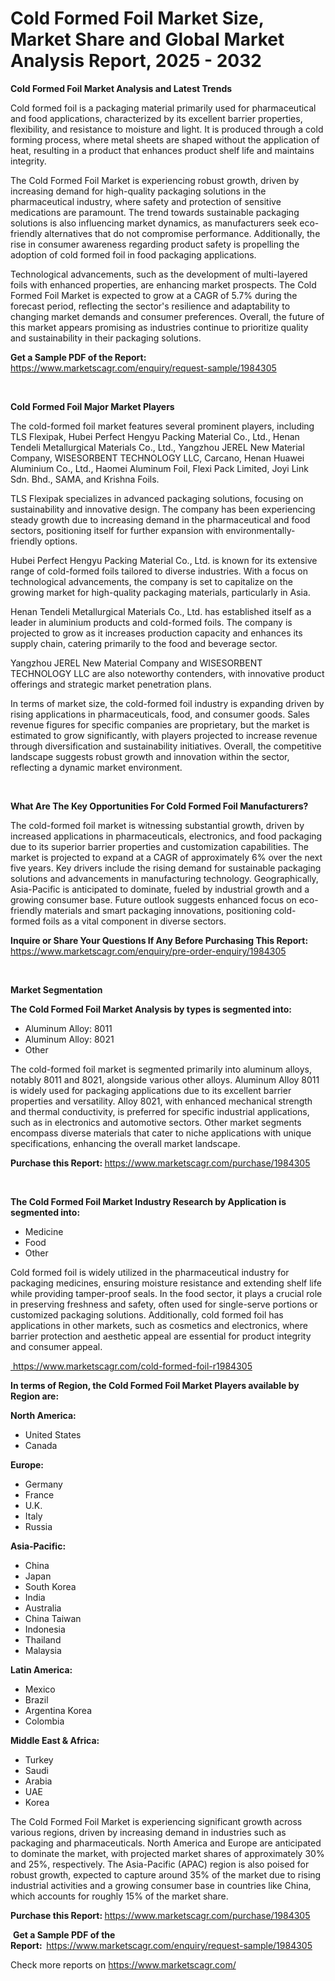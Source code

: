 <p><h1>Cold Formed Foil Market Size, Market Share and Global Market Analysis Report, 2025 - 2032</h1></p><p><strong>Cold Formed Foil Market Analysis and Latest Trends</strong></p>
<p><p>Cold formed foil is a packaging material primarily used for pharmaceutical and food applications, characterized by its excellent barrier properties, flexibility, and resistance to moisture and light. It is produced through a cold forming process, where metal sheets are shaped without the application of heat, resulting in a product that enhances product shelf life and maintains integrity.</p><p>The Cold Formed Foil Market is experiencing robust growth, driven by increasing demand for high-quality packaging solutions in the pharmaceutical industry, where safety and protection of sensitive medications are paramount. The trend towards sustainable packaging solutions is also influencing market dynamics, as manufacturers seek eco-friendly alternatives that do not compromise performance. Additionally, the rise in consumer awareness regarding product safety is propelling the adoption of cold formed foil in food packaging applications.</p><p>Technological advancements, such as the development of multi-layered foils with enhanced properties, are enhancing market prospects. The Cold Formed Foil Market is expected to grow at a CAGR of 5.7% during the forecast period, reflecting the sector's resilience and adaptability to changing market demands and consumer preferences. Overall, the future of this market appears promising as industries continue to prioritize quality and sustainability in their packaging solutions.</p></p>
<p><strong>Get a Sample PDF of the Report:&nbsp;</strong> <a href="https://www.marketscagr.com/enquiry/request-sample/1984305?utm_campaign=2480&utm_medium=2&utm_source=Github&utm_content=ia&utm_term=01042025&utm_id=cold-formed-foil">https://www.marketscagr.com/enquiry/request-sample/1984305</a></p>
<p>&nbsp;</p>
<p><strong>Cold Formed Foil Major Market Players</strong></p>
<p><p>The cold-formed foil market features several prominent players, including TLS Flexipak, Hubei Perfect Hengyu Packing Material Co., Ltd., Henan Tendeli Metallurgical Materials Co., Ltd., Yangzhou JEREL New Material Company, WISESORBENT TECHNOLOGY LLC, Carcano, Henan Huawei Aluminium Co., Ltd., Haomei Aluminum Foil, Flexi Pack Limited, Joyi Link Sdn. Bhd., SAMA, and Krishna Foils.</p><p>TLS Flexipak specializes in advanced packaging solutions, focusing on sustainability and innovative design. The company has been experiencing steady growth due to increasing demand in the pharmaceutical and food sectors, positioning itself for further expansion with environmentally-friendly options.</p><p>Hubei Perfect Hengyu Packing Material Co., Ltd. is known for its extensive range of cold-formed foils tailored to diverse industries. With a focus on technological advancements, the company is set to capitalize on the growing market for high-quality packaging materials, particularly in Asia.</p><p>Henan Tendeli Metallurgical Materials Co., Ltd. has established itself as a leader in aluminium products and cold-formed foils. The company is projected to grow as it increases production capacity and enhances its supply chain, catering primarily to the food and beverage sector.</p><p>Yangzhou JEREL New Material Company and WISESORBENT TECHNOLOGY LLC are also noteworthy contenders, with innovative product offerings and strategic market penetration plans.</p><p>In terms of market size, the cold-formed foil industry is expanding driven by rising applications in pharmaceuticals, food, and consumer goods. Sales revenue figures for specific companies are proprietary, but the market is estimated to grow significantly, with players projected to increase revenue through diversification and sustainability initiatives. Overall, the competitive landscape suggests robust growth and innovation within the sector, reflecting a dynamic market environment.</p></p>
<p>&nbsp;</p>
<p><strong>What Are The Key Opportunities For Cold Formed Foil Manufacturers?</strong></p>
<p><p>The cold-formed foil market is witnessing substantial growth, driven by increased applications in pharmaceuticals, electronics, and food packaging due to its superior barrier properties and customization capabilities. The market is projected to expand at a CAGR of approximately 6% over the next five years. Key drivers include the rising demand for sustainable packaging solutions and advancements in manufacturing technology. Geographically, Asia-Pacific is anticipated to dominate, fueled by industrial growth and a growing consumer base. Future outlook suggests enhanced focus on eco-friendly materials and smart packaging innovations, positioning cold-formed foils as a vital component in diverse sectors.</p></p>
<p><strong>Inquire or Share Your Questions If Any Before Purchasing This Report:</strong> <a href="https://www.marketscagr.com/enquiry/pre-order-enquiry/1984305?utm_campaign=2480&utm_medium=2&utm_source=Github&utm_content=ia&utm_term=01042025&utm_id=cold-formed-foil">https://www.marketscagr.com/enquiry/pre-order-enquiry/1984305</a></p>
<p>&nbsp;</p>
<p><strong>Market Segmentation</strong></p>
<p><strong>The Cold Formed Foil Market Analysis by types is segmented into:</strong></p>
<p><ul><li>Aluminum Alloy: 8011</li><li>Aluminum Alloy: 8021</li><li>Other</li></ul></p>
<p><p>The cold-formed foil market is segmented primarily into aluminum alloys, notably 8011 and 8021, alongside various other alloys. Aluminum Alloy 8011 is widely used for packaging applications due to its excellent barrier properties and versatility. Alloy 8021, with enhanced mechanical strength and thermal conductivity, is preferred for specific industrial applications, such as in electronics and automotive sectors. Other market segments encompass diverse materials that cater to niche applications with unique specifications, enhancing the overall market landscape.</p></p>
<p><strong>Purchase this Report:&nbsp;</strong><a href="https://www.marketscagr.com/purchase/1984305?utm_campaign=2480&utm_medium=2&utm_source=Github&utm_content=ia&utm_term=01042025&utm_id=cold-formed-foil">https://www.marketscagr.com/purchase/1984305</a></p>
<p>&nbsp;</p>
<p><strong>The Cold Formed Foil Market Industry Research by Application is segmented into:</strong></p>
<p><ul><li>Medicine</li><li>Food</li><li>Other</li></ul></p>
<p><p>Cold formed foil is widely utilized in the pharmaceutical industry for packaging medicines, ensuring moisture resistance and extending shelf life while providing tamper-proof seals. In the food sector, it plays a crucial role in preserving freshness and safety, often used for single-serve portions or customized packaging solutions. Additionally, cold formed foil has applications in other markets, such as cosmetics and electronics, where barrier protection and aesthetic appeal are essential for product integrity and consumer appeal.</p></p>
<p><a href="https://www.marketscagr.com/cold-formed-foil-r1984305?utm_campaign=2480&utm_medium=2&utm_source=Github&utm_content=ia&utm_term=01042025&utm_id=cold-formed-foil">&nbsp;https://www.marketscagr.com/cold-formed-foil-r1984305</a></p>
<p><strong>In terms of Region, the Cold Formed Foil Market Players available by Region are:</strong></p>
<p>
    <p> <strong> North America: </strong>
        <ul>
            <li>United States</li>
            <li>Canada</li>
        </ul>
        </p> 
    <p> <strong> Europe: </strong>
        <ul>
            <li>Germany</li>
            <li>France</li>
            <li>U.K.</li>
            <li>Italy</li>
            <li>Russia</li>
        </ul>
        </p> 
    <p> <strong> Asia-Pacific: </strong>
        <ul>
            <li>China</li>
            <li>Japan</li>
            <li>South Korea</li>
            <li>India</li>
            <li>Australia</li>
            <li>China Taiwan</li>
            <li>Indonesia</li>
            <li>Thailand</li>
            <li>Malaysia</li>
        </ul>
        </p> 
    <p> <strong> Latin America: </strong>
        <ul>
            <li>Mexico</li>
            <li>Brazil</li>
            <li>Argentina Korea</li>
            <li>Colombia</li>
        </ul>
        </p> 
    <p> <strong> Middle East & Africa: </strong>
        <ul>
            <li>Turkey</li>
            <li>Saudi</li>
            <li>Arabia</li>
            <li>UAE</li>
            <li>Korea</li>
        </ul>
    </p>
    </p>
<p><p>The Cold Formed Foil Market is experiencing significant growth across various regions, driven by increasing demand in industries such as packaging and pharmaceuticals. North America and Europe are anticipated to dominate the market, with projected market shares of approximately 30% and 25%, respectively. The Asia-Pacific (APAC) region is also poised for robust growth, expected to capture around 35% of the market due to rising industrial activities and a growing consumer base in countries like China, which accounts for roughly 15% of the market share.</p></p>
<p><strong>Purchase this Report: </strong><a href="https://www.marketscagr.com/purchase/1984305?utm_campaign=2480&utm_medium=2&utm_source=Github&utm_content=ia&utm_term=01042025&utm_id=cold-formed-foil">https://www.marketscagr.com/purchase/1984305</a></p>
<p>&nbsp;<strong>Get a Sample PDF of the Report:&nbsp;&nbsp;</strong><a href="https://www.marketscagr.com/enquiry/request-sample/1984305?utm_campaign=2480&utm_medium=2&utm_source=Github&utm_content=ia&utm_term=01042025&utm_id=cold-formed-foil">https://www.marketscagr.com/enquiry/request-sample/1984305</a></p>
<p><strong></strong></p>
<p>Check more reports on <a href="https://www.marketscagr.com/?utm_campaign=2480&utm_medium=2&utm_source=Github&utm_content=ia&utm_term=01042025&utm_id=cold-formed-foil">https://www.marketscagr.com/</a></p>